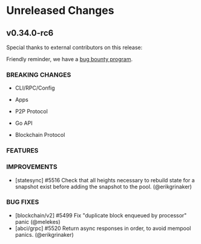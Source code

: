 # Unreleased Changes

## v0.34.0-rc6

Special thanks to external contributors on this release:

Friendly reminder, we have a [bug bounty program](https://hackerone.com/tendermint).

### BREAKING CHANGES

- CLI/RPC/Config

- Apps

- P2P Protocol

- Go API

- Blockchain Protocol

### FEATURES

### IMPROVEMENTS

- [statesync] \#5516 Check that all heights necessary to rebuild state for a snapshot exist before adding the snapshot to the pool. (@erikgrinaker)

### BUG FIXES

- [blockchain/v2] \#5499 Fix "duplicate block enqueued by processor" panic (@melekes)
- [abci/grpc] \#5520 Return async responses in order, to avoid mempool panics. (@erikgrinaker)
